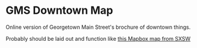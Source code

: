 # GMS Downtown Map
Online version of Georgetown Main Street's brochure of downtown things.

Probably should be laid out and function like [this Mapbox map from SXSW](https://www.mapbox.com/bites/00109/)
